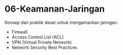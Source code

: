 # 06-Keamanan-Jaringan

Konsep dan praktik dasar untuk mengamankan jaringan.
- Firewall
- Access Control List (ACL)
- VPN (Virtual Private Network)
- Network Security Best Practices
